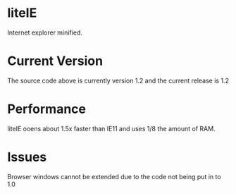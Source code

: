 # liteIE
Internet explorer minified.
# Current Version
The source code above is currently version 1.2 and the current release is 1.2
# Performance
liteIE ooens about 1.5x faster than IE11 and uses 1/8 the amount of RAM.
# Issues
Browser windows cannot be extended due to the code not being put in to 1.0
